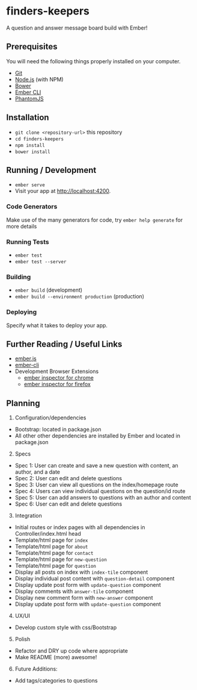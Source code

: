 # finders-keepers

A question and answer message board build with Ember!

## Prerequisites

You will need the following things properly installed on your computer.

* [Git](https://git-scm.com/)
* [Node.js](https://nodejs.org/) (with NPM)
* [Bower](https://bower.io/)
* [Ember CLI](https://ember-cli.com/)
* [PhantomJS](http://phantomjs.org/)

## Installation

* `git clone <repository-url>` this repository
* `cd finders-keepers`
* `npm install`
* `bower install`

## Running / Development

* `ember serve`
* Visit your app at [http://localhost:4200](http://localhost:4200).

### Code Generators

Make use of the many generators for code, try `ember help generate` for more details

### Running Tests

* `ember test`
* `ember test --server`

### Building

* `ember build` (development)
* `ember build --environment production` (production)

### Deploying

Specify what it takes to deploy your app.

## Further Reading / Useful Links

* [ember.js](http://emberjs.com/)
* [ember-cli](https://ember-cli.com/)
* Development Browser Extensions
  * [ember inspector for chrome](https://chrome.google.com/webstore/detail/ember-inspector/bmdblncegkenkacieihfhpjfppoconhi)
  * [ember inspector for firefox](https://addons.mozilla.org/en-US/firefox/addon/ember-inspector/)

## Planning

1. Configuration/dependencies
  * Bootstrap: located in package.json
  * All other other dependencies are installed by Ember and located in package.json

2. Specs
  * Spec 1: User can create and save a new question with content, an author, and a date
  * Spec 2: User can edit and delete questions
  * Spec 3: User can view all questions on the index/homepage route
  * Spec 4: Users can view individual questions on the question/id route
  * Spec 5: User can add answers to questions with an author and content
  * Spec 6: User can edit and delete questions

3. Integration
  * Initial routes or index pages with all dependencies in Controller/index.html head
  * Template/html page for `index`
  * Template/html page for `about`
  * Template/html page for `contact`
  * Template/html page for `new-question`
  * Template/html page for `question`
  * Display all posts on index with `index-tile` component
  * Display individual post content with `question-detail` component
  * Display update post form with `update-question` component
  * Display comments with `answer-tile` component
  * Display new comment form with `new-answer` component
  * Display update post form with `update-question` component

4. UX/UI
  * Develop custom style with css/Bootstrap

5. Polish
  * Refactor and DRY up code where appropriate
  * Make README (more) awesome!

6. Future Additions:
  * Add tags/categories to questions
